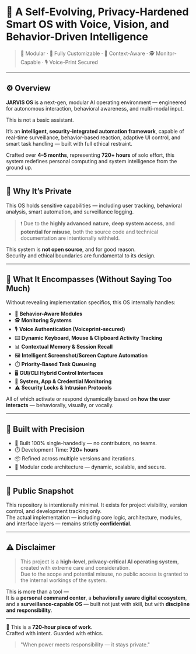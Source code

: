 <h1>🧠 A Self-Evolving, Privacy-Hardened Smart OS with Voice, Vision, and Behavior-Driven Intelligence  </h1>

> 🎯 Modular · 🧩 Fully Customizable · 🧠 Context-Aware · 🕵️ Monitor-Capable · 🎙️ Voice-Print Secured

---

## ⚙️ Overview

**JARVIS OS** is a next-gen, modular AI operating environment — engineered for autonomous interaction, behavioral awareness, and multi-modal input.

This is not a basic assistant.

It’s an **intelligent, security-integrated automation framework**, capable of real-time surveillance, behavior-based reaction, adaptive UI control, and smart task handling — built with full ethical restraint.

Crafted over **4–5 months**, representing **720+ hours** of solo effort, this system redefines personal computing and system intelligence from the ground up.

---

## 🔐 Why It’s Private

This OS holds sensitive capabilities — including user tracking, behavioral analysis, smart automation, and surveillance logging.

> ❗ Due to the **highly advanced nature**, **deep system access**, and **potential for misuse**, both the source code and technical documentation are intentionally withheld.

This system is **not open source**, and for good reason.  
Security and ethical boundaries are fundamental to its design.

---

## 🧰 What It Encompasses (Without Saying Too Much)

Without revealing implementation specifics, this OS internally handles:

- 🧠 **Behavior-Aware Modules**  
- 🕵️ **Monitoring Systems**
- 🎙️ **Voice Authentication (Voiceprint-secured)**
- ⌨️ **Dynamic Keyboard, Mouse & Clipboard Activity Tracking**
- 📊 **Contextual Memory & Session Recall**
- 🖼️ **Intelligent Screenshot/Screen Capture Automation**
- ⏱️ **Priority-Based Task Queueing**
- 🖥️ **GUI/CLI Hybrid Control Interfaces**
- 📁 **System, App & Credential Monitoring**
- ⚠️ **Security Locks & Intrusion Protocols**

All of which activate or respond dynamically based on **how the user interacts** — behaviorally, visually, or vocally.

---

## 🧪 Built with Precision

- 🔧 Built 100% single-handedly — no contributors, no teams.
- ⏱️ Development Time: **720+ hours**
- 📦 Refined across multiple versions and iterations.
- 🧩 Modular code architecture — dynamic, scalable, and secure.

---

## 👤 Public Snapshot

This repository is intentionally minimal. It exists for project visibility, version control, and development tracking only.  
The actual implementation — including core logic, architecture, modules, and interface layers — remains strictly **confidential**.

---

## ⚠️ Disclaimer

> This project is a **high-level, privacy-critical AI operating system**, created with extreme care and consideration.  
> Due to the scope and potential misuse, no public access is granted to the internal workings of the system.

This is more than a tool —  
It is a **personal command center**, a **behaviorally aware digital ecosystem**, and a **surveillance-capable OS** — built not just with skill, but with **discipline and responsibility**.

---

🧠 This is a **720-hour piece of work**.  
Crafted with intent. Guarded with ethics.

> "When power meets responsibility — it stays private."
